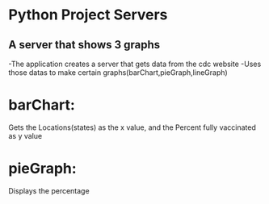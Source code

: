 # Python Project Servers
A server that shows 3 graphs
-----------------------------
-The application creates a server that gets data from the cdc website 
-Uses those datas to make certain graphs(barChart,pieGraph,lineGraph)

# barChart:
Gets the Locations(states) as the x value, and the Percent fully vaccinated as y value
 
# pieGraph:
Displays the percentage 
